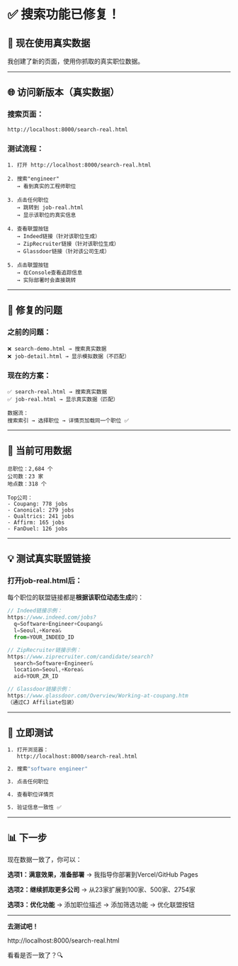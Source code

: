 # ✅ 搜索功能已修复！

## 🎯 现在使用真实数据

我创建了新的页面，使用你抓取的真实职位数据。

---

## 🌐 访问新版本（真实数据）

### **搜索页面：**
```
http://localhost:8000/search-real.html
```

### **测试流程：**

```
1. 打开 http://localhost:8000/search-real.html

2. 搜索"engineer"
   → 看到真实的工程师职位

3. 点击任何职位
   → 跳转到 job-real.html
   → 显示该职位的真实信息

4. 查看联盟按钮
   → Indeed链接（针对该职位生成）
   → ZipRecruiter链接（针对该职位生成）
   → Glassdoor链接（针对该公司生成）

5. 点击联盟按钮
   → 在Console查看追踪信息
   → 实际部署时会直接跳转
```

---

## 🔧 修复的问题

### **之前的问题：**
```
❌ search-demo.html → 搜索真实数据
❌ job-detail.html → 显示模拟数据（不匹配）
```

### **现在的方案：**
```
✅ search-real.html → 搜索真实数据
✅ job-real.html → 显示真实数据（匹配）

数据流：
搜索索引 → 选择职位 → 详情页加载同一个职位 ✅
```

---

## 🎯 当前可用数据

```
总职位：2,684 个
公司数：23 家
地点数：318 个

Top公司：
- Coupang: 778 jobs
- Canonical: 279 jobs
- Qualtrics: 241 jobs
- Affirm: 165 jobs
- FanDuel: 126 jobs
```

---

## 💡 测试真实联盟链接

### **打开job-real.html后：**

每个职位的联盟链接都是**根据该职位动态生成**的：

```javascript
// Indeed链接示例：
https://www.indeed.com/jobs?
  q=Software+Engineer+Coupang&
  l=Seoul,+Korea&
  from=YOUR_INDEED_ID

// ZipRecruiter链接示例：
https://www.ziprecruiter.com/candidate/search?
  search=Software+Engineer&
  location=Seoul,+Korea&
  aid=YOUR_ZR_ID

// Glassdoor链接示例：
https://www.glassdoor.com/Overview/Working-at-coupang.htm
（通过CJ Affiliate包装）
```

---

## 🚀 立即测试

```bash
1. 打开浏览器：
   http://localhost:8000/search-real.html

2. 搜索"software engineer"

3. 点击任何职位

4. 查看职位详情页

5. 验证信息一致性 ✅
```

---

## 📊 下一步

现在数据一致了，你可以：

**选项1：满意效果，准备部署**
→ 我指导你部署到Vercel/GitHub Pages

**选项2：继续抓取更多公司**
→ 从23家扩展到100家、500家、2754家

**选项3：优化功能**
→ 添加职位描述
→ 添加筛选功能
→ 优化联盟按钮

---

**去测试吧！**

http://localhost:8000/search-real.html

看看是否一致了？🔍
